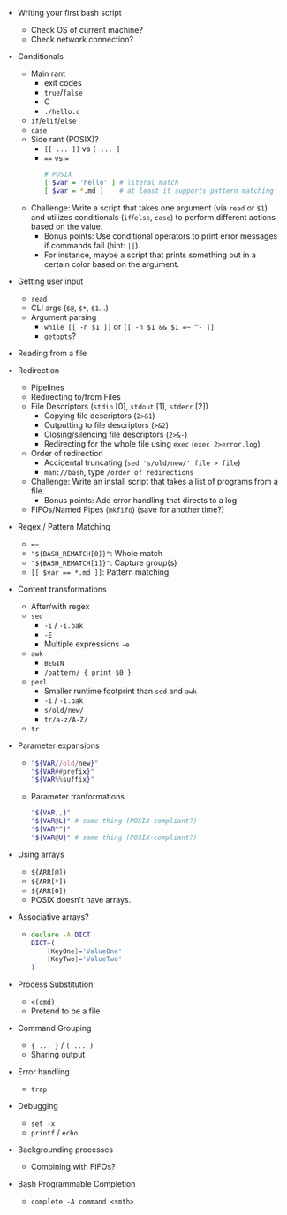 - Writing your first bash script
    - Check OS of current machine?
    - Check network connection?

- Conditionals
    - Main rant 
        - exit codes
        - `true`/`false`
        - C
        - `./hello.c`
    - `if`/`elif`/`else`
    - `case`
    - Side rant (POSIX)?
        - `[[ ... ]]` vs `[ ... ]`
        - `==` vs `=`
          ```sh
          # POSIX
          [ $var = 'hello' ] # literal match
          [ $var = *.md ]    # at least it supports pattern matching
          ```
    * Challenge: Write a script that takes one argument (via `read` or `$1`) and utilizes 
      conditionals (`if`/`else`, `case`) to perform different actions based on the value.  
        * Bonus points: Use conditional operators to print error messages if commands fail (hint: `||`).  
        * For instance, maybe a script that prints something out in a certain color based on the argument.

- Getting user input
    - `read`
    - CLI args (`$@`, `$*`, `$1`...)
    - Argument parsing
        - `while [[ -n $1 ]]` or `[[ -n $1 && $1 =~ ^- ]]`
        - `getopts`?

- Reading from a file

- Redirection
    - Pipelines 
    - Redirecting to/from Files
    - File Descriptors (`stdin` [0], `stdout` [1], `stderr` [2])
        - Copying file descriptors (`2>&1`)
        - Outputting to file descriptors (`>&2`)
        - Closing/silencing file descriptors (`2>&-`)
        - Redirecting for the whole file using `exec` (`exec 2>error.log`)
    - Order of redirection
        - Accidental truncating (`sed 's/old/new/' file > file`) 
        - `man://bash`, type `/order of redirections`
    - Challenge: Write an install script that takes a list of programs from a file.
        - Bonus points: Add error handling that directs to a log
    - FIFOs/Named Pipes (`mkfifo`) (save for another time?)


- Regex / Pattern Matching
    - `=~`
    - `"${BASH_REMATCH[0]}"`: Whole match
    - `"${BASH_REMATCH[1]}"`: Capture group(s)
    - `[[ $var == *.md ]]`: Pattern matching


- Content transformations
    - After/with regex
    - `sed`
        - `-i` / `-i.bak`
        - `-E`
        - Multiple expressions `-e`
    - `awk`
        - `BEGIN`
        - `/pattern/ { print $0 }`
    - `perl`
        - Smaller runtime footprint than `sed` and `awk`
        - `-i` / `-i.bak`
        - `s/old/new/`
        - `tr/a-z/A-Z/`
    - `tr`

- Parameter expansions
    - ```bash
      "${VAR//old/new}"
      "${VAR##prefix}"
      "${VAR%%suffix}"
      ```
    - Parameter tranformations
      ```bash
      "${VAR,,}"
      "${VAR@L}" # same thing (POSIX-compliant?)
      "${VAR^^}"
      "${VAR@U}" # same thing (POSIX-compliant?)
      ```

- Using arrays 
    - `${ARR[@]}`
    - `${ARR[*]}`
    - `${ARR[0]}`
    - POSIX doesn't have arrays.

- Associative arrays?
    - ```bash
      declare -A DICT
      DICT=(
          [KeyOne]='ValueOne'
          [KeyTwo]='ValueTwo'
      )
      ```

- Process Substitution
    - `<(cmd)`
    - Pretend to be a file

- Command Grouping 
    - `{ ... }` / `( ... )`
    - Sharing output

- Error handling
    - `trap`

- Debugging
    - `set -x`
    - `printf` / `echo`

- Backgrounding processes
    - Combining with FIFOs?

- Bash Programmable Completion
    - `complete -A command <smth>`

